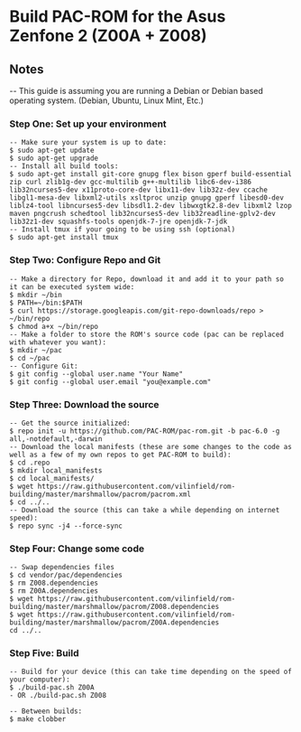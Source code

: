 # Build PAC-ROM for the Asus Zenfone 2 (Z00A + Z008)

## Notes

-- This guide is assuming you are running a Debian or Debian based operating system. (Debian, Ubuntu, Linux Mint, Etc.)

### Step One: Set up your environment 

```
-- Make sure your system is up to date:
$ sudo apt-get update
$ sudo apt-get upgrade
-- Install all build tools:
$ sudo apt-get install git-core gnupg flex bison gperf build-essential zip curl zlib1g-dev gcc-multilib g++-multilib libc6-dev-i386 lib32ncurses5-dev x11proto-core-dev libx11-dev lib32z-dev ccache libgl1-mesa-dev libxml2-utils xsltproc unzip gnupg gperf libesd0-dev liblz4-tool libncurses5-dev libsdl1.2-dev libwxgtk2.8-dev libxml2 lzop maven pngcrush schedtool lib32ncurses5-dev lib32readline-gplv2-dev lib32z1-dev squashfs-tools openjdk-7-jre openjdk-7-jdk
-- Install tmux if your going to be using ssh (optional)
$ sudo apt-get install tmux
```

### Step Two: Configure Repo and Git  

```
-- Make a directory for Repo, download it and add it to your path so it can be executed system wide:
$ mkdir ~/bin
$ PATH=~/bin:$PATH
$ curl https://storage.googleapis.com/git-repo-downloads/repo > ~/bin/repo
$ chmod a+x ~/bin/repo
-- Make a folder to store the ROM's source code (pac can be replaced with whatever you want):
$ mkdir ~/pac 
$ cd ~/pac
-- Configure Git:
$ git config --global user.name "Your Name"
$ git config --global user.email "you@example.com"
```

### Step Three: Download the source 

```
-- Get the source initialized:
$ repo init -u https://github.com/PAC-ROM/pac-rom.git -b pac-6.0 -g all,-notdefault,-darwin
-- Download the local manifests (these are some changes to the code as well as a few of my own repos to get PAC-ROM to build):
$ cd .repo
$ mkdir local_manifests
$ cd local_manifests/
$ wget https://raw.githubusercontent.com/vilinfield/rom-building/master/marshmallow/pacrom/pacrom.xml
$ cd ../..
-- Download the source (this can take a while depending on internet speed):
$ repo sync -j4 --force-sync
```

### Step Four: Change some code

```
-- Swap dependencies files
$ cd vendor/pac/dependencies
$ rm Z008.dependencies
$ rm Z00A.dependencies
$ wget https://raw.githubusercontent.com/vilinfield/rom-building/master/marshmallow/pacrom/Z008.dependencies
$ wget https://raw.githubusercontent.com/vilinfield/rom-building/master/marshmallow/pacrom/Z00A.dependencies
cd ../..
```

### Step Five: Build

```
-- Build for your device (this can take time depending on the speed of your computer):
$ ./build-pac.sh Z00A
- OR ./build-pac.sh Z008
```

```
-- Between builds:
$ make clobber
```
